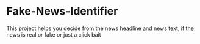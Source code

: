 # Fake-News-Identifier
This project helps you decide from the news headline and news text, if the news is real or fake or just a click bait

